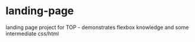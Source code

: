 # landing-page
landing page project for TOP - demonstrates flexbox knowledge and some intermediate css/html

